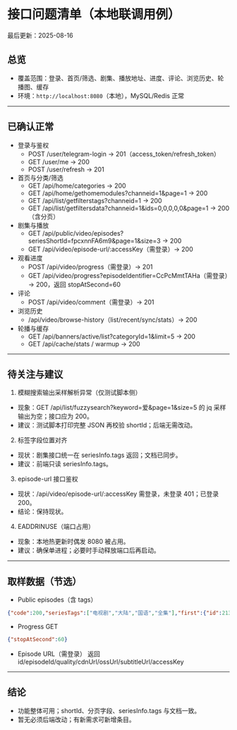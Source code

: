 # 接口问题清单（本地联调用例）

最后更新：2025-08-16

## 总览
- 覆盖范围：登录、首页/筛选、剧集、播放地址、进度、评论、浏览历史、轮播图、缓存
- 环境：`http://localhost:8080`（本地），MySQL/Redis 正常

---

## 已确认正常
- 登录与鉴权
  - POST /user/telegram-login → 201（access_token/refresh_token）
  - GET /user/me → 200
  - POST /user/refresh → 201
- 首页与分类/筛选
  - GET /api/home/categories → 200
  - GET /api/home/gethomemodules?channeid=1&page=1 → 200
  - GET /api/list/getfilterstags?channeid=1 → 200
  - GET /api/list/getfiltersdata?channeid=1&ids=0,0,0,0,0&page=1 → 200（含分页）
- 剧集与播放
  - GET /api/public/video/episodes?seriesShortId=fpcxnnFA6m9&page=1&size=3 → 200
  - GET /api/video/episode-url/:accessKey（需登录）→ 200
- 观看进度
  - POST /api/video/progress（需登录）→ 201
  - GET /api/video/progress?episodeIdentifier=CcPcMmtTAHa（需登录）→ 200，返回 stopAtSecond=60
- 评论
  - POST /api/video/comment（需登录）→ 201
- 浏览历史
  - /api/video/browse-history（list/recent/sync/stats）→ 200
- 轮播与缓存
  - GET /api/banners/active/list?categoryId=1&limit=5 → 200
  - GET /api/cache/stats / warmup → 200

---

## 待关注与建议

1) 模糊搜索输出采样解析异常（仅测试脚本侧）
- 现象：GET /api/list/fuzzysearch?keyword=爱&page=1&size=5 的 jq 采样输出为空；接口应为 200。
- 建议：测试脚本打印完整 JSON 再校验 shortId；后端无需改动。

2) 标签字段位置对齐
- 现状：剧集接口统一在 seriesInfo.tags 返回；文档已同步。
- 建议：前端只读 seriesInfo.tags。

3) episode-url 接口鉴权
- 现状：/api/video/episode-url/:accessKey 需登录，未登录 401；已登录 200。
- 结论：保持现状。

4) EADDRINUSE（端口占用）
- 现象：本地热更新时偶发 8080 被占用。
- 建议：确保单进程；必要时手动释放端口后再启动。

---

## 取样数据（节选）

- Public episodes（含 tags）
```json
{"code":200,"seriesTags":["电视剧","大陆","国语","全集"],"first":{"id":2136,"shortId":"CcPcMmtTAHa","episodeNumber":1,"episodeTitle":"01","title":"第1集：初次相遇","duration":2118,"urls":[{"quality":"720p"},{"quality":"1080p"},{"quality":"4K"},{"quality":"720P"}]}}
```

- Progress GET
```json
{"stopAtSecond":60}
```

- Episode URL（需登录）
返回 id/episodeId/quality/cdnUrl/ossUrl/subtitleUrl/accessKey

---

## 结论
- 功能整体可用；shortId、分页字段、seriesInfo.tags 与文档一致。
- 暂无必须后端改动；有新需求可新增条目。
